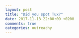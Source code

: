 ```yaml
---
layout: post
title: "Did you spot Tux?"
date: 2017-11-18 22:00:09 +0200
comments: true
categories: outreachy 
---
```

